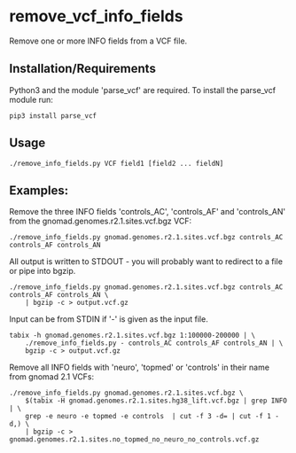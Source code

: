 # remove_vcf_info_fields
Remove one or more INFO fields from a VCF file.

## Installation/Requirements

Python3 and the module 'parse_vcf' are required. To install the parse_vcf module run:

    pip3 install parse_vcf

## Usage

    ./remove_info_fields.py VCF field1 [field2 ... fieldN]

## Examples:

Remove the three INFO fields 'controls_AC', 'controls_AF' and  'controls_AN' from the gnomad.genomes.r2.1.sites.vcf.bgz VCF:

    ./remove_info_fields.py gnomad.genomes.r2.1.sites.vcf.bgz controls_AC controls_AF controls_AN

All output is written to STDOUT - you will probably want to redirect to a file
or pipe into bgzip.

    ./remove_info_fields.py gnomad.genomes.r2.1.sites.vcf.bgz controls_AC controls_AF controls_AN \
        | bgzip -c > output.vcf.gz


Input can be from STDIN if '-' is given as the input file.

    tabix -h gnomad.genomes.r2.1.sites.vcf.bgz 1:100000-200000 | \
        ./remove_info_fields.py - controls_AC controls_AF controls_AN | \
        bgzip -c > output.vcf.gz

Remove all INFO fields with 'neuro', 'topmed' or 'controls' in their name from gnomad 2.1 VCFs:

    ./remove_info_fields.py gnomad.genomes.r2.1.sites.vcf.bgz \
        $(tabix -H gnomad.genomes.r2.1.sites.hg38_lift.vcf.bgz | grep INFO | \
        grep -e neuro -e topmed -e controls  | cut -f 3 -d= | cut -f 1 -d,) \
        | bgzip -c > gnomad.genomes.r2.1.sites.no_topmed_no_neuro_no_controls.vcf.gz
